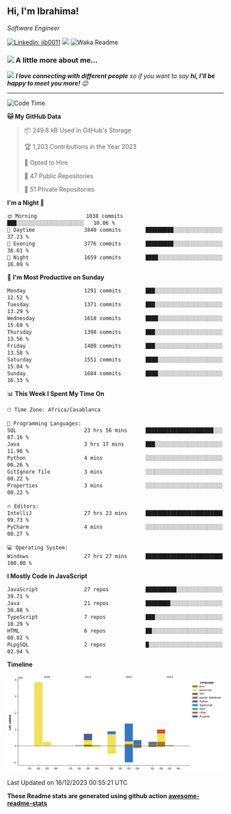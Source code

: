 <h2>Hi, I'm Ibrahima! </h2>
<p><em>Software Engineer 
</em></p>


[![Linkedin: iib0011](https://img.shields.io/badge/-iib0011-blue?style=flat-square&logo=Linkedin&logoColor=white&link=https://www.linkedin.com/in/iib0011/)](https://www.linkedin.com/in/iib0011/)
![](https://visitor-badge.glitch.me/badge?page_id=iib0011)
![Waka Readme](https://github.com/iib0011/iib0011/workflows/Waka%20Readme/badge.svg)


### <img src="https://media.giphy.com/media/VgCDAzcKvsR6OM0uWg/giphy.gif" width="50"> A little more about me...  


<img src="https://media.giphy.com/media/LnQjpWaON8nhr21vNW/giphy.gif" width="60"> <em><b>I love connecting with different people</b> so if you want to say <b>hi, I'll be happy to meet you more!</b> 😊</em>

---
<!--START_SECTION:waka-->
![Code Time](http://img.shields.io/badge/Code%20Time-2%2C772%20hrs%206%20mins-blue)

**🐱 My GitHub Data** 

> 📦 249.8 kB Used in GitHub's Storage 
 > 
> 🏆 1,203 Contributions in the Year 2023
 > 
> 💼 Opted to Hire
 > 
> 📜 47 Public Repositories 
 > 
> 🔑 51 Private Repositories 
 > 
**I'm a Night 🦉** 

```text
🌞 Morning                1038 commits        ███░░░░░░░░░░░░░░░░░░░░░░   10.06 % 
🌆 Daytime                3840 commits        █████████░░░░░░░░░░░░░░░░   37.23 % 
🌃 Evening                3776 commits        █████████░░░░░░░░░░░░░░░░   36.61 % 
🌙 Night                  1659 commits        ████░░░░░░░░░░░░░░░░░░░░░   16.09 % 
```
📅 **I'm Most Productive on Sunday** 

```text
Monday                   1291 commits        ███░░░░░░░░░░░░░░░░░░░░░░   12.52 % 
Tuesday                  1371 commits        ███░░░░░░░░░░░░░░░░░░░░░░   13.29 % 
Wednesday                1618 commits        ████░░░░░░░░░░░░░░░░░░░░░   15.69 % 
Thursday                 1398 commits        ███░░░░░░░░░░░░░░░░░░░░░░   13.56 % 
Friday                   1400 commits        ███░░░░░░░░░░░░░░░░░░░░░░   13.58 % 
Saturday                 1551 commits        ████░░░░░░░░░░░░░░░░░░░░░   15.04 % 
Sunday                   1684 commits        ████░░░░░░░░░░░░░░░░░░░░░   16.33 % 
```


📊 **This Week I Spent My Time On** 

```text
🕑︎ Time Zone: Africa/Casablanca

💬 Programming Languages: 
SQL                      23 hrs 56 mins      ██████████████████████░░░   87.16 % 
Java                     3 hrs 17 mins       ███░░░░░░░░░░░░░░░░░░░░░░   11.96 % 
Python                   4 mins              ░░░░░░░░░░░░░░░░░░░░░░░░░   00.26 % 
GitIgnore file           3 mins              ░░░░░░░░░░░░░░░░░░░░░░░░░   00.22 % 
Properties               3 mins              ░░░░░░░░░░░░░░░░░░░░░░░░░   00.22 % 

🔥 Editors: 
IntelliJ                 27 hrs 23 mins      █████████████████████████   99.73 % 
PyCharm                  4 mins              ░░░░░░░░░░░░░░░░░░░░░░░░░   00.27 % 

💻 Operating System: 
Windows                  27 hrs 27 mins      █████████████████████████   100.00 % 
```

**I Mostly Code in JavaScript** 

```text
JavaScript               27 repos            ██████████░░░░░░░░░░░░░░░   39.71 % 
Java                     21 repos            ████████░░░░░░░░░░░░░░░░░   30.88 % 
TypeScript               7 repos             ███░░░░░░░░░░░░░░░░░░░░░░   10.29 % 
HTML                     6 repos             ██░░░░░░░░░░░░░░░░░░░░░░░   08.82 % 
PLpgSQL                  2 repos             █░░░░░░░░░░░░░░░░░░░░░░░░   02.94 % 
```



**Timeline**

![Lines of Code chart](https://raw.githubusercontent.com/iib0011/iib0011/master/assets/bar_graph.png)


 Last Updated on 16/12/2023 00:55:21 UTC
<!--END_SECTION:waka-->

**These Readme stats are generated using github action [awesome-readme-stats](https://github.com/iib0011/waka-readme-stats)**
